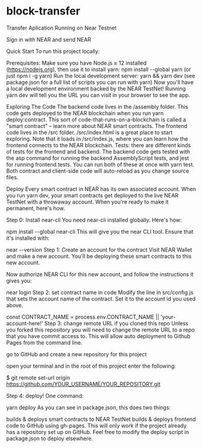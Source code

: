# block-transfer
Transfer Aplication Running on Near Testnet

Sign in with NEAR and send NEAR 



Quick Start
To run this project locally:

Prerequisites: Make sure you have Node.js ≥ 12 installed (https://nodejs.org), then use it to install yarn: npm install --global yarn (or just npm i -g yarn)
Run the local development server: yarn && yarn dev (see package.json for a full list of scripts you can run with yarn)
Now you'll have a local development environment backed by the NEAR TestNet! Running yarn dev will tell you the URL you can visit in your browser to see the app.

Exploring The Code
The backend code lives in the /assembly folder. This code gets deployed to the NEAR blockchain when you run yarn deploy:contract. This sort of code-that-runs-on-a-blockchain is called a "smart contract" – learn more about NEAR smart contracts.
The frontend code lives in the /src folder. /src/index.html is a great place to start exploring. Note that it loads in /src/index.js, where you can learn how the frontend connects to the NEAR blockchain.
Tests: there are different kinds of tests for the frontend and backend. The backend code gets tested with the asp command for running the backend AssemblyScript tests, and jest for running frontend tests. You can run both of these at once with yarn test.
Both contract and client-side code will auto-reload as you change source files.

Deploy
Every smart contract in NEAR has its own associated account. When you run yarn dev, your smart contracts get deployed to the live NEAR TestNet with a throwaway account. When you're ready to make it permanent, here's how.

Step 0: Install near-cli
You need near-cli installed globally. Here's how:

npm install --global near-cli
This will give you the near CLI tool. Ensure that it's installed with:

near --version
Step 1: Create an account for the contract
Visit NEAR Wallet and make a new account. You'll be deploying these smart contracts to this new account.

Now authorize NEAR CLI for this new account, and follow the instructions it gives you:

near login
Step 2: set contract name in code
Modify the line in src/config.js that sets the account name of the contract. Set it to the account id you used above.

const CONTRACT_NAME = process.env.CONTRACT_NAME || 'your-account-here!'
Step 3: change remote URL if you cloned this repo
Unless you forked this repository you will need to change the remote URL to a repo that you have commit access to. This will allow auto deployment to Github Pages from the command line.

go to GitHub and create a new repository for this project

open your terminal and in the root of this project enter the following:

$ git remote set-url origin https://github.com/YOUR_USERNAME/YOUR_REPOSITORY.git

Step 4: deploy!
One command:

yarn deploy
As you can see in package.json, this does two things:

builds & deploys smart contracts to NEAR TestNet
builds & deploys frontend code to GitHub using gh-pages. This will only work if the project already has a repository set up on GitHub. Feel free to modify the deploy script in package.json to deploy elsewhere.
